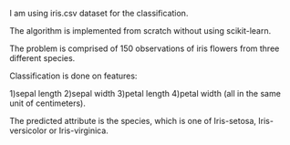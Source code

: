 I am using iris.csv dataset for the classification.

The algorithm is implemented from scratch without using scikit-learn.

The problem is comprised of 150 observations of iris flowers from three different species.

Classification is done on features:

1)sepal length
2)sepal width
3)petal length
4)petal width (all in the same unit of centimeters).

The predicted attribute is the species, which is one of Iris-setosa, Iris-versicolor or Iris-virginica.





